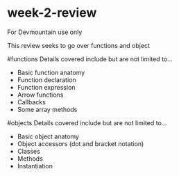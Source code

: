 # week-2-review
For Devmountain use only

This review seeks to go over functions and object

#functions
Details covered include but are not limited to...
  - Basic function anatomy
  - Function declaration
  - Function expression
  - Arrow functions
  - Callbacks
  - Some array methods
  
#objects
Details covered include but are not limited to...
  - Basic object anatomy
  - Object accessors (dot and bracket notation)
  - Classes
  - Methods
  - Instantiation
